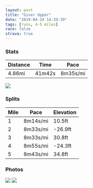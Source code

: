 ```yaml
---
layout: post
title: "Giver Upper"
date: "2019-04-24 14:39:39"
tags: [runs, 4-5 miles]
race: false
strava: true
---
```


### Stats

| Distance | Time | Pace |
|----------|------|------|
|4.86mi|41m42s|8m35s/mi|

<img src='https://maps.googleapis.com/maps/api/staticmap?maptype=roadmap&path=enc:_wrwFxiqbMdBaFrBThs@`f@zWzIhAkAxr@ggDbBcHzCwBzS}`AxKgUrAsHdXkd@f@aEve@qbA&key=AIzaSyC1MId7bFpkLXNAaYhBSTb8jLyiSqzbDtM&size=800x800&markers=color:yellow|label:S|40.73344,-73.98573&markers=color:green|label:F|40.69382000000001,-73.92993'>

### Splits

| Mile | Pace | Elevation |
|------|------|-----------|
|1|8m14s/mi|10.5ft|
|2|8m33s/mi|-26.9ft|
|3|8m33s/mi|30.8ft|
|4|8m55s/mi|-24.3ft|
|5|8m43s/mi|34.8ft|

### Photos
<img src='https://dgtzuqphqg23d.cloudfront.net/6PIzDfFQQpC_Hs1Nz4T-7kSCtP8YQhexsAGgN2kGiV8-708x768.jpg'>

<img src='https://dgtzuqphqg23d.cloudfront.net/xecuaXyuq2Oicjyeg5i9I0xeMyjZE8zUYtHOSszJUWE-576x768.jpg'>
